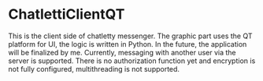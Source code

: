 # ChatlettiClientQT
This is the client side of chatletty messenger. 
The graphic part uses the QT platform for UI, the logic is written in Python. 
In the future, the application will be finalized by me. 
Currently, messaging with another user via the server is supported. 
There is no authorization function yet and encryption is not fully configured, multithreading is not supported. 
